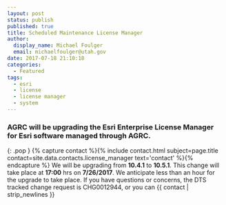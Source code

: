 ```yaml
---
layout: post
status: publish
published: true
title: Scheduled Maintenance License Manager
author:
  display_name: Michael Foulger
  email: michaelfoulger@utah.gov
date: 2017-07-18 21:10:18
categories:
  - Featured
tags:
  - esri
  - license
  - license manager
  - system
---
```


### AGRC will be upgrading the Esri Enterprise License Manager for Esri software managed through AGRC.
{: .pop }
{% capture contact %}{% include contact.html subject=page.title contact=site.data.contacts.license_manager text='contact' %}{% endcapture %}
We will be upgrading from **10.4.1** to **10.5.1**.  This change will take place at **17:00** hrs on **7/26/2017**.  We anticipate less than an hour for the upgrade to take place.  If you have questions or concerns, the DTS tracked change request is CHG0012944, or you can {{ contact | strip_newlines }}
